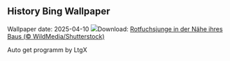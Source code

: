 ## History Bing Wallpaper
Wallpaper date: 2025-04-10
![](https://www.bing.com/th?id=OHR.LittleFoxes_DE-DE1578546136_UHD.jpg&w=1000)Download: [Rotfuchsjunge in der Nähe ihres Baus (© WildMedia/Shutterstock)](https://www.bing.com/th?id=OHR.LittleFoxes_DE-DE1578546136_UHD.jpg)

Auto get programm by LtgX

